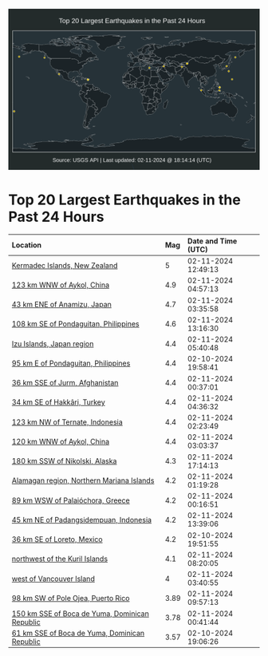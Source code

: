 ![Map](./map.png)

# Top 20 Largest Earthquakes in the Past 24 Hours

| Location | Mag | Date and Time (UTC) |
|:---|:---|:---|
| [Kermadec Islands, New Zealand](https://earthquake.usgs.gov/earthquakes/eventpage/us7000lyfy) | 5 | 02-11-2024 12:49:13 |
| [123 km WNW of Aykol, China](https://earthquake.usgs.gov/earthquakes/eventpage/us7000lyeh) | 4.9 | 02-11-2024 04:57:13 |
| [43 km ENE of Anamizu, Japan](https://earthquake.usgs.gov/earthquakes/eventpage/us7000lye7) | 4.7 | 02-11-2024 03:35:58 |
| [108 km SE of Pondaguitan, Philippines](https://earthquake.usgs.gov/earthquakes/eventpage/us7000lyg2) | 4.6 | 02-11-2024 13:16:30 |
| [Izu Islands, Japan region](https://earthquake.usgs.gov/earthquakes/eventpage/us7000lyet) | 4.4 | 02-11-2024 05:40:48 |
| [95 km E of Pondaguitan, Philippines](https://earthquake.usgs.gov/earthquakes/eventpage/us7000lycr) | 4.4 | 02-10-2024 19:58:41 |
| [36 km SSE of Jurm, Afghanistan](https://earthquake.usgs.gov/earthquakes/eventpage/us7000lydb) | 4.4 | 02-11-2024 00:37:01 |
| [34 km SE of Hakkâri, Turkey](https://earthquake.usgs.gov/earthquakes/eventpage/us7000lyed) | 4.4 | 02-11-2024 04:36:32 |
| [123 km NW of Ternate, Indonesia](https://earthquake.usgs.gov/earthquakes/eventpage/us7000lydz) | 4.4 | 02-11-2024 02:23:49 |
| [120 km WNW of Aykol, China](https://earthquake.usgs.gov/earthquakes/eventpage/us7000lye1) | 4.4 | 02-11-2024 03:03:37 |
| [180 km SSW of Nikolski, Alaska](https://earthquake.usgs.gov/earthquakes/eventpage/us7000lygx) | 4.3 | 02-11-2024 17:14:13 |
| [Alamagan region, Northern Mariana Islands](https://earthquake.usgs.gov/earthquakes/eventpage/us7000lydr) | 4.2 | 02-11-2024 01:19:28 |
| [89 km WSW of Palaióchora, Greece](https://earthquake.usgs.gov/earthquakes/eventpage/us7000lyda) | 4.2 | 02-11-2024 00:16:51 |
| [45 km NE of Padangsidempuan, Indonesia](https://earthquake.usgs.gov/earthquakes/eventpage/us7000lyg4) | 4.2 | 02-11-2024 13:39:06 |
| [36 km SE of Loreto, Mexico](https://earthquake.usgs.gov/earthquakes/eventpage/us7000lycp) | 4.2 | 02-10-2024 19:51:55 |
| [northwest of the Kuril Islands](https://earthquake.usgs.gov/earthquakes/eventpage/us7000lyf6) | 4.1 | 02-11-2024 08:20:05 |
| [west of Vancouver Island](https://earthquake.usgs.gov/earthquakes/eventpage/us7000lyeb) | 4 | 02-11-2024 03:40:55 |
| [98 km SW of Pole Ojea, Puerto Rico](https://earthquake.usgs.gov/earthquakes/eventpage/pr2024042001) | 3.89 | 02-11-2024 09:57:13 |
| [150 km SSE of Boca de Yuma, Dominican Republic](https://earthquake.usgs.gov/earthquakes/eventpage/pr2024042000) | 3.78 | 02-11-2024 00:41:44 |
| [61 km SSE of Boca de Yuma, Dominican Republic](https://earthquake.usgs.gov/earthquakes/eventpage/pr2024041000) | 3.57 | 02-10-2024 19:06:26 |
